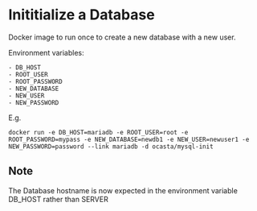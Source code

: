 # Inititialize a Database

Docker image to run once to create a new database with a new user.

Environment variables:

    - DB_HOST
    - ROOT_USER
    - ROOT_PASSWORD
    - NEW_DATABASE
    - NEW_USER
    - NEW_PASSWORD

E.g.

    docker run -e DB_HOST=mariadb -e ROOT_USER=root -e ROOT_PASSWORD=mypass -e NEW_DATABASE=newdb1 -e NEW_USER=newuser1 -e NEW_PASSWORD=password --link mariadb -d ocasta/mysql-init

Note
----

The Database hostname is now expected in the environment variable DB_HOST rather than SERVER

